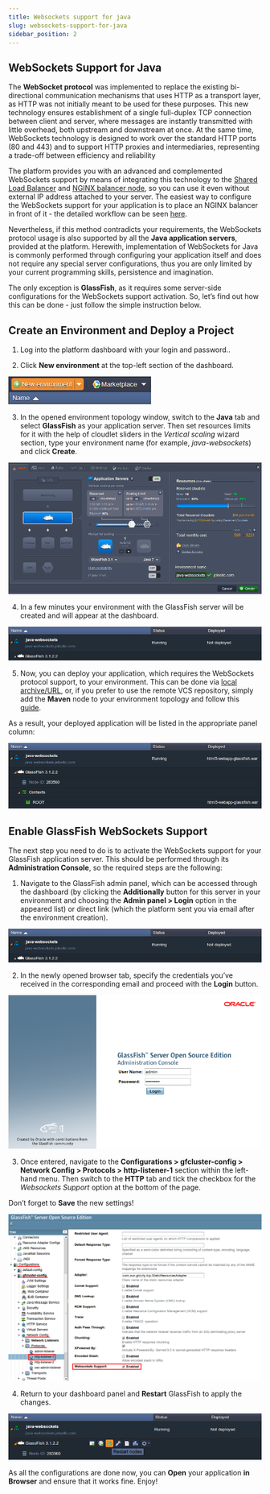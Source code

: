 ```yaml
---
title: Websockets support for java
slug: websockets-support-for-java
sidebar_position: 2
---
```


## WebSockets Support for Java

The **WebSocket protocol** was implemented to replace the existing bi-directional communication mechanisms that uses HTTP as a transport layer, as HTTP was not initially meant to be used for these purposes. This new technology ensures establishment of a single full-duplex TCP connection between client and server, where messages are instantly transmitted with little overhead, both upstream and downstream at once. At the same time, WebSockets technology is designed to work over the standard HTTP ports (80 and 443) and to support HTTP proxies and intermediaries, representing a trade-off between efficiency and reliability

The platform provides you with an advanced and complemented WebSockets support by means of integrating this technology to the [Shared Load Balancer](/docs/ApplicationSetting/External%20Access%20To%20Applications/Shared%20Load%20Balancer) and [NGINX balancer node](/docs/Load%20Balancers/Load%20Balancing), so you can use it even without external IP address attached to your server. The easiest way to configure the WebSockets support for your application is to place an NGINX balancer in front of it - the detailed workflow can be seen [here](/docs/Deployment%20Tools/WebSockets/WebSockets%20Support).

Nevertheless, if this method contradicts your requirements, the WebSockets protocol usage is also supported by all the **Java application servers**, provided at the platform. Herewith, implementation of WebSockets for Java is commonly performed through configuring your application itself and does not require any special server configurations, thus you are only limited by your current programming skills, persistence and imagination.

The only exception is **GlassFish**, as it requires some server-side configurations for the WebSockets support activation. So, let’s find out how this can be done - just follow the simple instruction below.

## Create an Environment and Deploy a Project

1. Log into the platform dashboard with your login and password..

2. Click **New environment** at the top-left section of the dashboard.

<div style={{
    display:'flex',
    justifyContent: 'center',
    margin: '0 0 1rem 0'
}}>

![Locale Dropdown](./img/WebSocketsSupportforJava/new-env.png)

</div>

3. In the opened environment topology window, switch to the **Java** tab and select **GlassFish** as your application server. Then set resources limits for it with the help of cloudlet sliders in the _Vertical scaling_ wizard section, type your environment name (for example, _java-websockets_) and click **Create**.

<div style={{
    display:'flex',
    justifyContent: 'center',
    margin: '0 0 1rem 0'
}}>

![Locale Dropdown](./img/WebSocketsSupportforJava/env-wiz.png)

</div>

4. In a few minutes your environment with the GlassFish server will be created and will appear at the dashboard.

<div style={{
    display:'flex',
    justifyContent: 'center',
    margin: '0 0 1rem 0'
}}>

![Locale Dropdown](./img/WebSocketsSupportforJava/env-created.png)

</div>

5. Now, you can deploy your application, which requires the WebSockets protocol support, to your environment. This can be done via [local archive/URL](/docs/deployment/deployment-guide), or, if you prefer to use the remote VCS repository, simply add the **Maven** node to your environment topology and follow this [guide](/docs/java/build-node/java-vcs-deployment-with-maven).

As a result, your deployed application will be listed in the appropriate panel column:

<div style={{
    display:'flex',
    justifyContent: 'center',
    margin: '0 0 1rem 0'
}}>

![Locale Dropdown](./img/WebSocketsSupportforJava/deployed.png)

</div>

## Enable GlassFish WebSockets Support

The next step you need to do is to activate the WebSockets support for your GlassFish application server. This should be performed through its **Administration Console**, so the required steps are the following:

1. Navigate to the GlassFish admin panel, which can be accessed through the dashboard (by clicking the **Additionally** button for this server in your environment and choosing the **Admin panel > Login** option in the appeared list) or direct link (which the platform sent you via email after the environment creation).

<div style={{
    display:'flex',
    justifyContent: 'center',
    margin: '0 0 1rem 0'
}}>

![Locale Dropdown](./img/WebSocketsSupportforJava/admin-panel.png)

</div>

2. In the newly opened browser tab, specify the credentials you’ve received in the corresponding email and proceed with the **Login** button.

<div style={{
    display:'flex',
    justifyContent: 'center',
    margin: '0 0 1rem 0'
}}>

![Locale Dropdown](./img/WebSocketsSupportforJava/login.png)

</div>

3. Once entered, navigate to the **Configurations > gfcluster-config > Network Config > Protocols > http-listener-1** section within the left-hand menu. Then switch to the **HTTP** tab and tick the checkbox for the _Websockets Support_ option at the bottom of the page.

Don’t forget to **Save** the new settings!

<div style={{
    display:'flex',
    justifyContent: 'center',
    margin: '0 0 1rem 0'
}}>

![Locale Dropdown](./img/WebSocketsSupportforJava/webs-supp.png)

</div>

4. Return to your dashboard panel and **Restart** GlassFish to apply the changes.

<div style={{
    display:'flex',
    justifyContent: 'center',
    margin: '0 0 1rem 0'
}}>

![Locale Dropdown](./img/WebSocketsSupportforJava/restart.png)

</div>

As all the configurations are done now, you can **Open** your application **in Browser** and ensure that it works fine. Enjoy!
